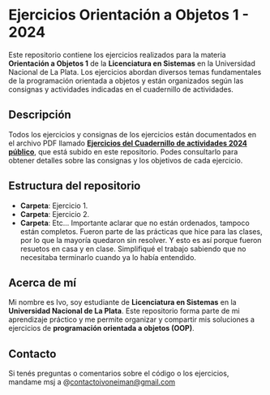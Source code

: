 # Ejercicios Orientación a Objetos 1 - 2024

Este repositorio contiene los ejercicios realizados para la materia **Orientación a Objetos 1** de la **Licenciatura en Sistemas** en la Universidad Nacional de La Plata. Los ejercicios abordan diversos temas fundamentales de la programación orientada a objetos y están organizados según las consignas y actividades indicadas en el cuadernillo de actividades.

## Descripción

Todos los ejercicios y consignas de los ejercicios están documentados en el archivo PDF llamado **[Ejercicios del Cuadernillo de actividades 2024 público](https://github.com/ivoneiman/OOP/blob/90e411df66b31e8a666ca932ef2613ddf0f06a95/Ejercicios%20del%20Cuadernillo%20de%20actividades%202024%20-%20PUBLICO.pdf)**, que está subido en este repositorio. Podes consultarlo para obtener detalles sobre las consignas y los objetivos de cada ejercicio.

## Estructura del repositorio

- **Carpeta**: Ejercicio 1.
- **Carpeta**: Ejercicio 2.
- **Carpeta**: Etc...
  Importante aclarar que no están ordenados, tampoco están completos.
  Fueron parte de las prácticas que hice para las clases, por lo que la mayoría quedaron sin resolver. Y esto es así porque fueron resuetos en casa y en clase. Simplifiqué el trabajo sabiendo que no necesitaba terminarlo cuando ya lo había entendido.

## Acerca de mí

Mi nombre es Ivo, soy estudiante de **Licenciatura en Sistemas** en la **Universidad Nacional de La Plata**. Este repositorio forma parte de mi aprendizaje práctico y me permite organizar y compartir mis soluciones a ejercicios de **programación orientada a objetos (OOP)**.

## Contacto

Si tenés preguntas o comentarios sobre el código o los ejercicios, mandame msj a @contactoivoneiman@gmail.com
